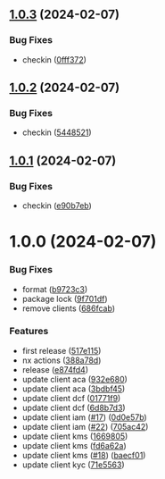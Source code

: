 ## [1.0.3](https://github.com/affinidi/sdk/compare/@affinidi/test-sdk-client-iam-v1.0.2...@affinidi/test-sdk-client-iam-v1.0.3) (2024-02-07)


### Bug Fixes

* checkin ([0fff372](https://github.com/affinidi/sdk/commit/0fff372316c1d43210f60321448ebc58d782c75d))

## [1.0.2](https://github.com/affinidi/sdk/compare/@affinidi/test-sdk-client-iam-v1.0.1...@affinidi/test-sdk-client-iam-v1.0.2) (2024-02-07)


### Bug Fixes

* checkin ([5448521](https://github.com/affinidi/sdk/commit/5448521a2279127910194fb00c3944f200c15cfa))

## [1.0.1](https://github.com/affinidi/sdk/compare/@affinidi/test-sdk-client-iam-v1.0.0...@affinidi/test-sdk-client-iam-v1.0.1) (2024-02-07)


### Bug Fixes

* checkin ([e90b7eb](https://github.com/affinidi/sdk/commit/e90b7eb93d829d9e8b9cfb7217f94bb0fff0b5d4))

# 1.0.0 (2024-02-07)


### Bug Fixes

* format ([b9723c3](https://github.com/affinidi/sdk/commit/b9723c3a15882c45bdedf702c19a63c4aced6370))
* package lock ([9f701df](https://github.com/affinidi/sdk/commit/9f701df874ff65f3aa614e7011cf004a0e7af5a7))
* remove clients ([686fcab](https://github.com/affinidi/sdk/commit/686fcab48591889d698516b45d1ff1215f75e679))


### Features

* first release ([517e115](https://github.com/affinidi/sdk/commit/517e1157a3f2dba79e20fc36f26db07454e5c0bc))
* nx actions ([388a78d](https://github.com/affinidi/sdk/commit/388a78dd6f773bb72e2fb1212ebe00d9b3f1ddc3))
* release ([e874fd4](https://github.com/affinidi/sdk/commit/e874fd460adc0598e2081d0b59aec2029d4814e3))
* update client aca ([932e680](https://github.com/affinidi/sdk/commit/932e680de2f744684bedfef56285a38b87bf0fe8))
* update client aca ([3bdbf45](https://github.com/affinidi/sdk/commit/3bdbf458790624c240f292d5302368f36c67ae1e))
* update client dcf ([01771f9](https://github.com/affinidi/sdk/commit/01771f91fefd6d3302be2d961b0da87040f0c2ac))
* update client dcf ([6d8b7d3](https://github.com/affinidi/sdk/commit/6d8b7d378b11e0aa59769f0e315e90df3f6f931c))
* update client iam ([#17](https://github.com/affinidi/sdk/issues/17)) ([0d0e57b](https://github.com/affinidi/sdk/commit/0d0e57b4ab18345718426d06b67e1a11a7dee3ae))
* update client iam ([#22](https://github.com/affinidi/sdk/issues/22)) ([705ac42](https://github.com/affinidi/sdk/commit/705ac420e2525d8691dbb81ec6f859782ebebfe9))
* update client kms ([1669805](https://github.com/affinidi/sdk/commit/16698054d5f670dd97beda0834c5fc35a37152ab))
* update client kms ([fd6a62a](https://github.com/affinidi/sdk/commit/fd6a62ae3aa8f3a42e3b7e58ebbbc0f702306abe))
* update client kms ([#18](https://github.com/affinidi/sdk/issues/18)) ([baecf01](https://github.com/affinidi/sdk/commit/baecf01fd61e721c4637dcdb724dd251b713d928))
* update client kyc ([71e5563](https://github.com/affinidi/sdk/commit/71e556394c207b5addc398a83b312e38c7c9f412))

